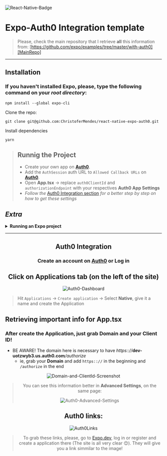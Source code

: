 ![React-Native-Badge](https://img.shields.io/badge/React_Native-20232A?style=for-the-badge&logo=react&logoColor=61DAFB)
# Expo-Auth0 Integration template
> Please, check the main repository that I retrieve **all** this information from: [https://github.com/expo/examples/tree/master/with-auth0][MainRepo]




<hr />

## Installation

### If you haven't installed **Expo**, please, type the following command on your **_root directory_**: 
```
npm install --global expo-cli
```

Clone the repo:

```wsl
git clone git@github.com:ChristoferMendes/react-native-expo-auth0.git
```
Install dependencies

```
yarn
```

> ## Runnig the Project
> - Create your own app on [**Auth0**][Auth0].
> - Add the `AuthSession` auth URL to `Allowed Callback URLs` on [**Auth0**][Auth0].
> - Open **App.tsx** → replace `auth0ClientId` and `authorizationEndpoint` with your respectives **Auth0 App Settings** 
> - _Follow the_ <a href='#auth0-integration'>Auth0 Integration section</a> _for a better step by step on how to get these settings_

## ***Extra***
<details>
    <summary><b>Running an Expo project</b></summary>
    <ul> 
        <li> <code>expo start --tunnel</code></li>
        <li>Install the <b>Expo Go</b> app in your smartphone and scan the <em>QR Code</em> that shows up</li>
    </ul>
</details>

<hr />

<center>
 
## **Auth0 Integration**
### Create an account on [**Auth0**][Auth0] or Log in

## Click on Applications tab (on the left of the site)

![Auth0-Dashboard][Auth0-Dashboard]

</center>


> Hit `Applications` → `Create application` → Select **Native**, give it a name and create the Application


## **Retrieving important info for App.tsx**
### After create the Application, just grab Domain and your Client ID!
- BE AWARE! The domain here is necessary to have _https:://_**dev-uotzwyb3.us.auth0.com**_/authorize_
  - ie, grab your **Domain** and add `https:://` in the beginning and `/authorize` in the end

<center>

![Domain-and-ClientId-Screenshot][Domain-and-ClientId-Screenshot]

> You can see this information better in **Advanced Settings**, on the same page:
>
> ![Auth0-Advanced-Settings][Auth0-Advanced-Settings]
    
 ## Auth0 links:

![Auth0Links][Auth0Links]
> To grab these links, please, go to [Expo.dev][ExpoDev], log in or register and create a application there (The site is all very clear 😊). They will give you a link simmilar to the image!
</center>

[Auth0Links]: https://user-images.githubusercontent.com/107426464/185619397-6ed76965-606a-4939-855a-e10575ca69be.png
[ExpoDev]: https://expo.dev/
[MainRepo]:https://github.com/expo/examples/tree/master/with-auth0
[Auth0]:https://auth0.com/
[Domain-and-ClientId-Screenshot]:https://i.ibb.co/qFLJ1X9/Screenshot-140.png
[Auth0-Advanced-Settings]:https://i.ibb.co/7tCH05k/Screenshot-141.png
[Auth0-Dashboard]:https://i.ibb.co/3RKY3qj/Screenshot-138.png
